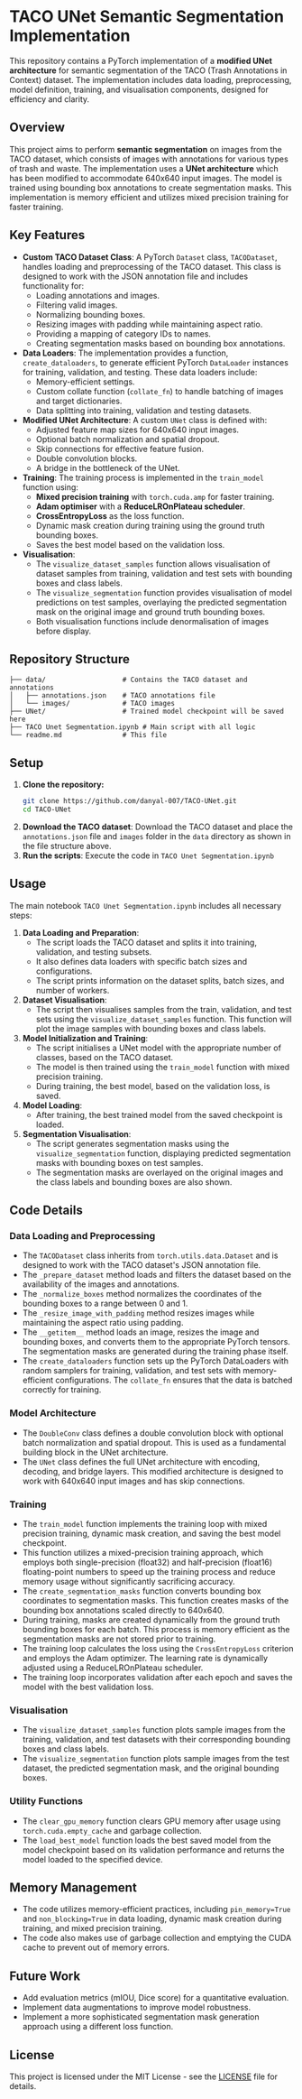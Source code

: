# TACO UNet Semantic Segmentation Implementation

This repository contains a PyTorch implementation of a **modified UNet architecture** for semantic segmentation of the TACO (Trash Annotations in Context) dataset. The implementation includes data loading, preprocessing, model definition, training, and visualisation components, designed for efficiency and clarity.

## Overview

This project aims to perform **semantic segmentation** on images from the TACO dataset, which consists of images with annotations for various types of trash and waste. The implementation uses a **UNet architecture** which has been modified to accommodate 640x640 input images. The model is trained using bounding box annotations to create segmentation masks. This implementation is memory efficient and utilizes mixed precision training for faster training.

## Key Features

*   **Custom TACO Dataset Class**: A PyTorch `Dataset` class, `TACODataset`, handles loading and preprocessing of the TACO dataset. This class is designed to work with the JSON annotation file and includes functionality for:
    *   Loading annotations and images.
    *   Filtering valid images.
    *   Normalizing bounding boxes.
    *   Resizing images with padding while maintaining aspect ratio.
    *   Providing a mapping of category IDs to names.
    *   Creating segmentation masks based on bounding box annotations.
*   **Data Loaders**: The implementation provides a function, `create_dataloaders`, to generate efficient PyTorch `DataLoader` instances for training, validation, and testing. These data loaders include:
    *   Memory-efficient settings.
    *   Custom collate function (`collate_fn`) to handle batching of images and target dictionaries.
    *   Data splitting into training, validation and testing datasets.
*   **Modified UNet Architecture**: A custom `UNet` class is defined with:
    *   Adjusted feature map sizes for 640x640 input images.
    *   Optional batch normalization and spatial dropout.
    *   Skip connections for effective feature fusion.
    *   Double convolution blocks.
    *   A bridge in the bottleneck of the UNet.
*  **Training**: The training process is implemented in the `train_model` function using:
    *   **Mixed precision training** with `torch.cuda.amp` for faster training.
    *   **Adam optimiser** with a **ReduceLROnPlateau scheduler**.
    *   **CrossEntropyLoss** as the loss function.
    *   Dynamic mask creation during training using the ground truth bounding boxes.
    *   Saves the best model based on the validation loss.
*  **Visualisation**:
    *   The `visualize_dataset_samples` function allows visualisation of dataset samples from training, validation and test sets with bounding boxes and class labels.
    *   The `visualize_segmentation` function provides visualisation of model predictions on test samples, overlaying the predicted segmentation mask on the original image and ground truth bounding boxes.
    *   Both visualisation functions include denormalisation of images before display.

## Repository Structure

```
├── data/                   # Contains the TACO dataset and annotations
│   ├── annotations.json    # TACO annotations file
│   └── images/             # TACO images
├── UNet/                   # Trained model checkpoint will be saved here
├── TACO Unet Segmentation.ipynb # Main script with all logic
└── readme.md               # This file
```


## Setup

1.  **Clone the repository:**
    ```bash
    git clone https://github.com/danyal-007/TACO-UNet.git
    cd TACO-UNet
    ```
2.  **Download the TACO dataset**: Download the TACO dataset and place the `annotations.json` file and `images` folder in the `data` directory as shown in the file structure above.
3.  **Run the scripts**: Execute the code in `TACO Unet Segmentation.ipynb` 

## Usage

The main notebook `TACO Unet Segmentation.ipynb` includes all necessary steps:

1.  **Data Loading and Preparation**:
    *   The script loads the TACO dataset and splits it into training, validation, and testing subsets.
    *   It also defines data loaders with specific batch sizes and configurations.
    *   The script prints information on the dataset splits, batch sizes, and number of workers.
2.  **Dataset Visualisation**:
    *   The script then visualises samples from the train, validation, and test sets using the `visualize_dataset_samples` function. This function will plot the image samples with bounding boxes and class labels.
3.  **Model Initialization and Training**:
    *   The script initialises a UNet model with the appropriate number of classes, based on the TACO dataset.
    *   The model is then trained using the `train_model` function with mixed precision training.
    *   During training, the best model, based on the validation loss, is saved.
4.  **Model Loading**:
    *   After training, the best trained model from the saved checkpoint is loaded.
5.  **Segmentation Visualisation**:
    *   The script generates segmentation masks using the `visualize_segmentation` function, displaying predicted segmentation masks with bounding boxes on test samples.
    *   The segmentation masks are overlayed on the original images and the class labels and bounding boxes are also shown.

## Code Details

### Data Loading and Preprocessing

*   The `TACODataset` class inherits from `torch.utils.data.Dataset` and is designed to work with the TACO dataset's JSON annotation file.
*   The `_prepare_dataset` method loads and filters the dataset based on the availability of the images and annotations.
*   The `_normalize_boxes` method normalizes the coordinates of the bounding boxes to a range between 0 and 1.
*   The `_resize_image_with_padding` method resizes images while maintaining the aspect ratio using padding.
*   The `__getitem__` method loads an image, resizes the image and bounding boxes, and converts them to the appropriate PyTorch tensors. The segmentation masks are generated during the training phase itself.
*   The `create_dataloaders` function sets up the PyTorch DataLoaders with random samplers for training, validation, and test sets with memory-efficient configurations. The `collate_fn` ensures that the data is batched correctly for training.

### Model Architecture

*   The `DoubleConv` class defines a double convolution block with optional batch normalization and spatial dropout. This is used as a fundamental building block in the UNet architecture.
*   The `UNet` class defines the full UNet architecture with encoding, decoding, and bridge layers. This modified architecture is designed to work with 640x640 input images and has skip connections.

### Training

*   The `train_model` function implements the training loop with mixed precision training, dynamic mask creation, and saving the best model checkpoint.
*   This function utilizes a mixed-precision training approach, which employs both single-precision (float32) and half-precision (float16) floating-point numbers to speed up the training process and reduce memory usage without significantly sacrificing accuracy.
*   The `create_segmentation_masks` function converts bounding box coordinates to segmentation masks. This function creates masks of the bounding box annotations scaled directly to 640x640.
*   During training, masks are created dynamically from the ground truth bounding boxes for each batch. This process is memory efficient as the segmentation masks are not stored prior to training.
*   The training loop calculates the loss using the `CrossEntropyLoss` criterion and employs the Adam optimizer. The learning rate is dynamically adjusted using a ReduceLROnPlateau scheduler.
*   The training loop incorporates validation after each epoch and saves the model with the best validation loss.

### Visualisation

*   The `visualize_dataset_samples` function plots sample images from the training, validation, and test datasets with their corresponding bounding boxes and class labels.
*   The `visualize_segmentation` function plots sample images from the test dataset, the predicted segmentation mask, and the original bounding boxes.

### Utility Functions

*   The `clear_gpu_memory` function clears GPU memory after usage using `torch.cuda.empty_cache` and garbage collection.
*   The `load_best_model` function loads the best saved model from the model checkpoint based on its validation performance and returns the model loaded to the specified device.

## Memory Management

*   The code utilizes memory-efficient practices, including `pin_memory=True` and `non_blocking=True` in data loading, dynamic mask creation during training, and mixed precision training.
*   The code also makes use of garbage collection and emptying the CUDA cache to prevent out of memory errors.

## Future Work

*   Add evaluation metrics (mIOU, Dice score) for a quantitative evaluation.
*   Implement data augmentations to improve model robustness.
*   Implement a more sophisticated segmentation mask generation approach using a different loss function.

## License

This project is licensed under the MIT License - see the [LICENSE](LICENSE) file for details.

